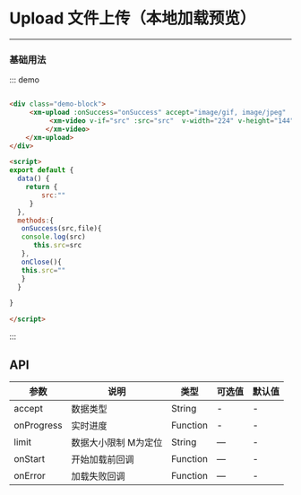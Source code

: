 # Upload 文件上传（本地加载预览）
----
### 基础用法
<div class="demo-block">
     <xm-upload :onSuccess="onSuccess" accept="image/gif, image/jpeg" :onClose="onClose">
          <xm-video v-if="src" :src="src"  v-width="224" v-height="144">
         </xm-video>
    </xm-upload>
</div>

<script>
export default {
  data() {
    return {
        src:""
     }
  },
  methods:{
   onSuccess(src,file){
   console.log(src)
      this.src=src
   },
   onClose(){
   this.src=""
   }
  }

}

</script>

::: demo
```html

<div class="demo-block">
     <xm-upload :onSuccess="onSuccess" accept="image/gif, image/jpeg" :onClose="onClose">
          <xm-video v-if="src" :src="src"  v-width="224" v-height="144">
         </xm-video>
    </xm-upload>
</div>

<script>
export default {
  data() {
    return {
        src:""
     }
  },
  methods:{
   onSuccess(src,file){
   console.log(src)
      this.src=src
   },
   onClose(){
   this.src=""
   }
  }

}

</script>

```
:::



## API

| 参数      | 说明          | 类型      | 可选值                           | 默认值  |
|---------- |-------------- |---------- |--------------------------------  |-------- |
| accept | 数据类型	 | String| -| - |
| onProgress| 实时进度 | Function | - | - |
| limit | 数据大小限制	M为定位 | String  | — | - |
| onStart | 开始加载前回调	 | Function | — | - |
| onError | 加载失败回调	 |  Function | — | - |


